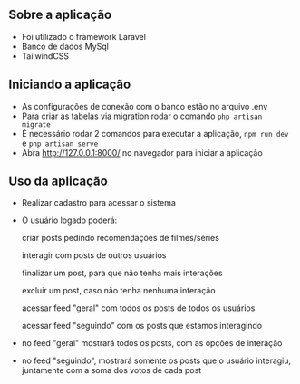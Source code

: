 ## Sobre a aplicação
- Foi utilizado o framework Laravel
- Banco de dados MySql
- TailwindCSS

## Iniciando a aplicação

- As configurações de conexão com o banco estão no arquivo .env
- Para criar as tabelas via migration rodar o comando `php artisan migrate`
- É necessário rodar 2 comandos para executar a aplicação, `npm run dev` e `php artisan serve`
- Abra http://127.0.0.1:8000/ no navegador para iniciar a aplicação

## Uso da aplicação

- Realizar cadastro para acessar o sistema
- O usuário logado poderá:  

    criar posts pedindo recomendações de filmes/séries  

    interagir com posts de outros usuários  

    finalizar um post, para que não tenha mais interações  

    excluir um post, caso não tenha nenhuma interação  

    acessar feed "geral" com todos os posts de todos os usuários  

    acessar feed "seguindo" com os posts que estamos interagindo  

- no feed "geral" mostrará todos os posts, com as opções de interação
- no feed "seguindo", mostrará somente os posts que o usuário interagiu, juntamente com a soma dos votos de cada post